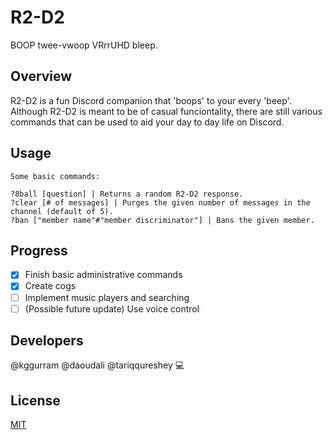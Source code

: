 # R2-D2

BOOP twee-vwoop VRrrUHD bleep.

## Overview

R2-D2 is a fun Discord companion that 'boops' to your every 'beep'. Although R2-D2 is meant to be of casual funciontality, there are still various commands that can be used to aid your day to day life on Discord.

## Usage

```
Some basic commands:

?8ball [question] | Returns a random R2-D2 response.
?clear [# of messages] | Purges the given number of messages in the channel (default of 5).
?ban ["member name"#"member discriminator"] | Bans the given member.

```

## Progress

- [x] Finish basic administrative commands
- [x] Create cogs
- [ ] Implement music players and searching
- [ ] \(Possible future update) Use voice control

## Developers

@kggurram @daoudali @tariqqureshey :computer:

## License
[MIT](https://choosealicense.com/licenses/mit)